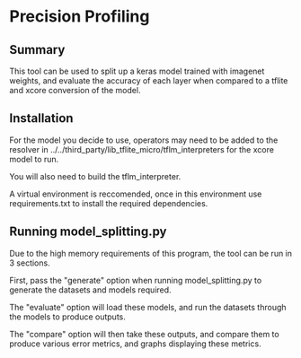 Precision Profiling
======================

Summary
-------
This tool can be used to split up a keras model trained with imagenet weights, and evaluate the accuracy of each layer when compared to a tflite and xcore conversion of the model.

Installation
------------

For the model you decide to use, operators may need to be added to the resolver in ../../third_party/lib_tflite_micro/tflm_interpreters for the xcore model to run.

You will also need to build the tflm_interpreter.

A virtual environment is reccomended, once in this environment use requirements.txt to install the required dependencies.

Running model_splitting.py
---------------------------

Due to the high memory requirements of this program, the tool can be run in 3 sections.

First, pass the "generate" option when running model_splitting.py to generate the datasets and models required.

The "evaluate" option will load these models, and run the datasets through the models to produce outputs.

The "compare" option will then take these outputs, and compare them to produce various error metrics, and graphs displaying these metrics.
